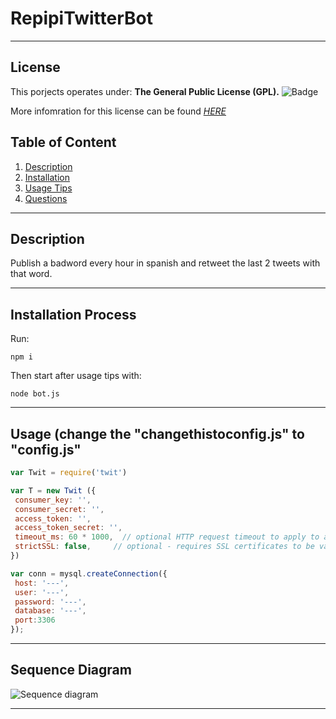  # RepipiTwitterBot
  * * *

  
  ## License <a name='license'></a>
  This porjects operates under:
  **The General Public License (GPL).**
  ![Badge](https://www.whitesourcesoftware.com/wp-content/media/2021/04/aHViPTcyNTE0JmNtZD1pdGVtZWRpdG9yaW1hZ2UmZmlsZW5hbWU9aXRlbWVkaXRvcmltYWdlXzVjNDk3NmFlNDM5Y2QucG5nJnZlcnNpb249MDAwMCZzaWc9NDQ0MzgxMTNmN2U3NDliM2U1MGE2ZjNkNzA2YzU5NDA.png) 

  More infomration for this license can be found *[HERE](https://www.whitesourcesoftware.com/resources/blog/open-source-licenses-explained/#GNU_General_Public_License_GPL)* 
    

  ## Table of Content
  1. [Description](#descrption)
  2. [Installation](#installation)
  3. [Usage Tips](#usage)
  4. [Questions](#questions)
  * * *

  ## Description <a name='description'></a>
  Publish a badword every hour in spanish and retweet the last 2 tweets with that word.
  * * *

  ## Installation Process <a name='installation'></a>
  Run:

	npm i

  Then start after usage tips with:
  
  	node bot.js
	
  * * *

  ## Usage (change the "changethistoconfig.js" to "config.js"<a name='usage'></a>
 ```javascript
var Twit = require('twit')

var T = new Twit ({
  consumer_key: '',
  consumer_secret: '',
  access_token: '',
  access_token_secret: '',
  timeout_ms: 60 * 1000,  // optional HTTP request timeout to apply to all requests.
  strictSSL: false,     // optional - requires SSL certificates to be valid.
})

var conn = mysql.createConnection({
  host: '---',
  user: '---',
  password: '---',
  database: '---',
  port:3306
});
```

  * * *

  ## Sequence Diagram <a name='diagram'></a>

![Sequence diagram](https://ramoweb.com/wp-content/uploads/2022/10/capturadiagrama.png "Sequence diagram")
  * * *